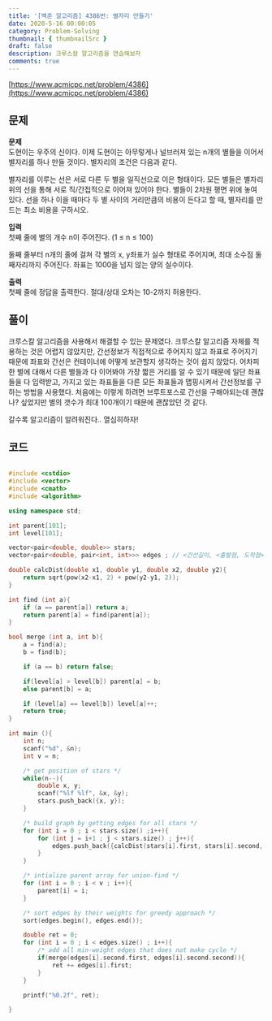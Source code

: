 ```yaml
---
title: '[백준 알고리즘] 4386번: 별자리 만들기'
date: 2020-5-16 00:00:05
category: Problem-Solving
thumbnail: { thumbnailSrc }
draft: false
description: 크루스칼 알고리즘을 연습해보자
comments: true
---
```


[https://www.acmicpc.net/problem/4386](https://www.acmicpc.net/problem/4386)

## 문제

**문제**<br>
도현이는 우주의 신이다. 이제 도현이는 아무렇게나 널브러져 있는 n개의 별들을 이어서 별자리를 하나 만들 것이다. 별자리의 조건은 다음과 같다.

별자리를 이루는 선은 서로 다른 두 별을 일직선으로 이은 형태이다.
모든 별들은 별자리 위의 선을 통해 서로 직/간접적으로 이어져 있어야 한다.
별들이 2차원 평면 위에 놓여 있다. 선을 하나 이을 때마다 두 별 사이의 거리만큼의 비용이 든다고 할 때, 별자리를 만드는 최소 비용을 구하시오.

**입력**<br>
첫째 줄에 별의 개수 n이 주어진다. (1 ≤ n ≤ 100)

둘째 줄부터 n개의 줄에 걸쳐 각 별의 x, y좌표가 실수 형태로 주어지며, 최대 소수점 둘째자리까지 주어진다. 좌표는 1000을 넘지 않는 양의 실수이다.

**출력**<br>
첫째 줄에 정답을 출력한다. 절대/상대 오차는 10-2까지 허용한다.

## 풀이

크루스칼 알고리즘을 사용해서 해결할 수 있는 문제였다. 크루스칼 알고리즘 자체를 적용하는 것은 어렵지 않았지만, 간선정보가 직접적으로 주어지지 않고 좌표로 주어지기 때문에 좌표와 간선은 컨테이너에 어떻게 보관할지 생각하는 것이 쉽지 않았다. 어차피 한 별에 대해서 다른 별들과 다 이어봐야 가장 짧은 거리를 알 수 있기 때문에 일단 좌표들을 다 입력받고, 가지고 있는 좌표들을 다른 모든 좌표들과 맵핑시켜서 간선정보를 구하는 방법을 사용했다. 처음에는 이렇게 하려면 브루트포스로 간선을 구해야되는데 괜찮나? 싶었지만 별의 갯수가 최대 100개이기 때문에 괜찮았던 것 같다.

갈수록 알고리즘이 알려워진다.. 열심히하자!

## 코드

```cpp

#include <cstdio>
#include <vector>
#include <cmath>
#include <algorithm>

using namespace std;

int parent[101];
int level[101];

vector<pair<double, double>> stars;
vector<pair<double, pair<int, int>>> edges ; // <간선길이, <출발점, 도착점>>

double calcDist(double x1, double y1, double x2, double y2){
    return sqrt(pow(x2-x1, 2) + pow(y2-y1, 2));
}

int find (int a){
    if (a == parent[a]) return a;
    return parent[a] = find(parent[a]);
}

bool merge (int a, int b){
    a = find(a);
    b = find(b);

    if (a == b) return false;

    if(level[a] > level[b]) parent[a] = b;
    else parent[b] = a;

    if (level[a] == level[b]) level[a]++;
    return true;
}

int main (){
    int n;
    scanf("%d", &n);
    int v = n;

    /* get position of stars */
    while(n--){
        double x, y;
        scanf("%lf %lf", &x, &y);
        stars.push_back({x, y});
    }

    /* build graph by getting edges for all stars */
    for (int i = 0 ; i < stars.size() ;i++){
        for (int j = i+1 ; j < stars.size() ; j++){
            edges.push_back({calcDist(stars[i].first, stars[i].second, stars[j].first, stars[j].second), {i, j}});
        }
    }

    /* intialize parent array for union-find */
    for (int i = 0 ; i < v ; i++){
        parent[i] = i;
    }

    /* sort edges by their weights for greedy approach */
    sort(edges.begin(), edges.end());

    double ret = 0;
    for (int i = 0 ; i < edges.size() ; i++){
        /* add all min-weight edges that does not make cycle */
        if(merge(edges[i].second.first, edges[i].second.second)){
            ret += edges[i].first;
        }
    }

    printf("%0.2f", ret);

}
```
